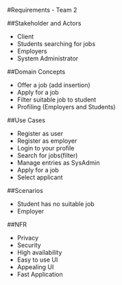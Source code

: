#Requirements - Team 2

##Stakeholder and Actors
* Client
* Students searching for jobs
* Employers
* System Administrator

##Domain Concepts
* Offer a job (add insertion)
* Apply for a job
* Filter suitable job to student 
* Profiling (Employers and Students)

##Use Cases
* Register as user
* Register as employer
* Login to your profile
* Search for jobs(filter)
* Manage entries as SysAdmin
* Apply for a job
* Select applicant

##Scenarios
* Student has no suitable job
* Employer

##NFR
* Privacy
* Security
* High availability
* Easy to use UI
* Appealing UI
* Fast Application
